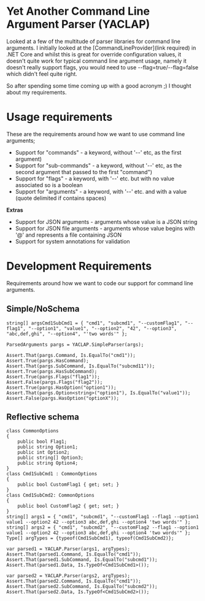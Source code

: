 # Yet Another Command Line Argument Parser (YACLAP)
Looked at a few of the multitude of parser libraries for command line arguments. I initially looked at the [CommandLineProvider](link required) in .NET Core and whilst this is great for override configuration values, it doesn't quite work for typical command line argument usage, namely it doesn't really support flags, you would need to use --flag=true/--flag=false which didn't feel quite right.

So after spending some time coming up with a good acronym ;) I thought about my requirements.

# Usage requirements
These are the requirements around how we want to use command line arguments;

* Support for "commands" - a keyword, without '--' etc, as the first argument)
* Support for "sub-commands"  - a keyword, without '--' etc, as the second argument that passed to the first "command")
* Support for "flags" - a keyword, with '--' etc. but with no value associated so is a boolean
* Support for "arguments" - a keyword, with '--' etc. and with a value (quote delimited if contains spaces)

**Extras**

* Support for JSON arguments - arguments whose value is a JSON string
* Support for JSON file arguments - arguments whose value begins with '@' and represents a file containing JSON
* Support for system annotations for validation

# Development Requirements
Requirements around how we want to code our support for command line arguments.

## Simple/NoSchema
```
string[] argsCmd1SubCmd1 = { "cmd1", "subcmd1", "--customFlag1", "--flag1", "--option1", "value1", "--option2", "42", "--option3", "abc,def,ghi", "--option4", "'two words'" };

ParsedArguments pargs = YACLAP.SimpleParser(args);

Assert.That(pargs.Command, Is.EqualTo("cmd1"));
Assert.True(pargs.HasCommand);
Assert.That(pargs.SubCommand, Is.EqualTo("subcmd11"));
Assert.True(pargs.HasSubCommand);
Assert.True(pargs.Flags("flag1"));
Assert.False(pargs.Flags("flag2"));
Assert.True(pargs.HasOption("option1"));
Assert.That(pargs.Option<string>("option1"), Is.EqualTo("value1"));
Assert.False(pargs.HasOption("optionX"));
```

## Reflective schema

```
class CommonOptions
{
    public bool Flag1;
    public string Option1;
    public int Option2;
    public string[] Option3;
    public string Option4;
}
class Cmd1SubCmd1 : CommonOptions
{
    public bool CustomFlag1 { get; set; }
}
class Cmd1SubCmd2: CommonOptions
{
    public bool CustomFlag2 { get; set; }
}
string[] args1 = { "cmd1", "subcmd1", "--customFlag1 --flag1 --option1 value1 --option2 42 --option3 abc,def,ghi --option4 'two words'" };
string[] args2 = { "cmd1", "subcmd2", "--customFlag2 --flag1 --option1 value1 --option2 42 --option3 abc,def,ghi --option4 'two words'" };
Type[] argTypes = {typeof(Cmd1SubCmd1), typeof(Cmd1SubCmd2)};

var parsed1 = YACLAP.Parser(args1, argTypes);
Assert.That(parsed1.Command, Is.EqualTo("cmd1"));
Assert.That(parsed1.SubCommand, Is.EqualTo("subcmd1"));
Assert.That(parsed1.Data, Is.TypeOf<Cmd1SubCmd1>());

var parsed2 = YACLAP.Parser(args2, argTypes);
Assert.That(parsed2.Command, Is.EqualTo("cmd1"));
Assert.That(parsed2.SubCommand, Is.EqualTo("subcmd2"));
Assert.That(parsed2.Data, Is.TypeOf<Cmd1SubCmd2>());

```

